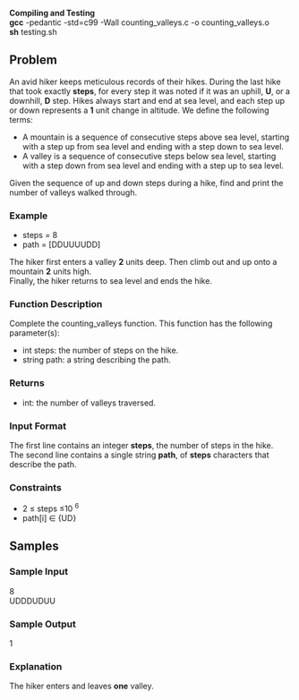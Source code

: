 <b>Compiling and Testing</b><br>
<b>gcc</b> -pedantic -std=c99 -Wall counting_valleys.c -o counting_valleys.o<br>
<b>sh</b> testing.sh

<h2>Problem</h2>
An avid hiker keeps meticulous records of their hikes. During the last hike that took exactly <b>steps</b>, for every step it was noted if it was an uphill, <b>U</b>, or a downhill, <b>D</b> step. Hikes always start and end at sea level, and each step up or down represents a <b>1</b> unit change in altitude. We define the following terms:<br>
<ul>
    <li>A mountain is a sequence of consecutive steps above sea level, starting with a step up from sea level and ending with a step down to sea level.
    <li>A valley is a sequence of consecutive steps below sea level, starting with a step down from sea level and ending with a step up to sea level.
</ul>
Given the sequence of up and down steps during a hike, find and print the number of valleys walked through.

<h3>Example</h3>
<ul>
    <li>steps = 8</li>
    <li>path = [DDUUUUDD]</li>
</ul>
The hiker first enters a valley <b>2</b> units deep. Then climb out and up onto a mountain <b>2</b> units high.<br>
Finally, the hiker returns to sea level and ends the hike.<br>

<h3>Function Description</h3>
Complete the counting_valleys function.
This function has the following parameter(s):
<ul>
    <li>int steps: the number of steps on the hike.</li>
    <li>string path: a string describing the path.</li>
</ul>

<h3>Returns</h3>
<ul>
    <li>int: the number of valleys traversed.</li>
</ul>

<h3>Input Format</h3>
The first line contains an integer <b>steps</b>, the number of steps in the hike.<br>
The second line contains a single string <b>path</b>, of <b>steps</b> characters that describe the path.

<h3>Constraints</h3>
<ul>
    <li>2 &#8804; steps &#8804;10 <sup>6</li>
    <li>path[i] &#8712; {UD}</li>
</ul>

<h2>Samples</h2>
<h3>Sample Input</h3>
8<br>
UDDDUDUU

<h3>Sample Output</h3>
1

<h3>Explanation</h3>
The hiker enters and leaves <b>one</b> valley.